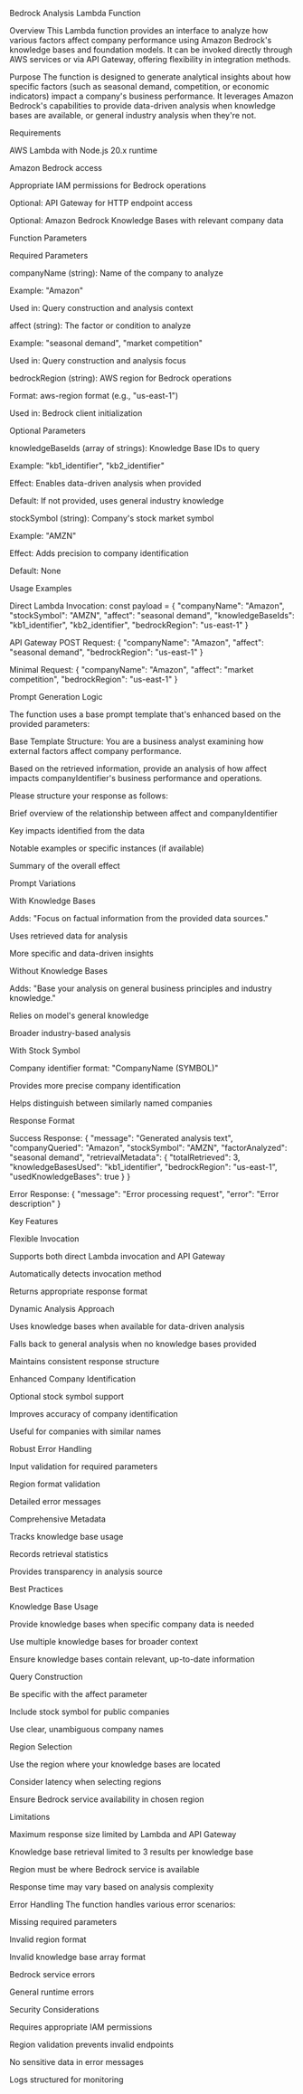 Bedrock Analysis Lambda Function

Overview
This Lambda function provides an interface to analyze how various factors affect company performance using Amazon Bedrock's knowledge bases and foundation models. It can be invoked directly through AWS services or via API Gateway, offering flexibility in integration methods.

Purpose
The function is designed to generate analytical insights about how specific factors (such as seasonal demand, competition, or economic indicators) impact a company's business performance. It leverages Amazon Bedrock's capabilities to provide data-driven analysis when knowledge bases are available, or general industry analysis when they're not.

Requirements

AWS Lambda with Node.js 20.x runtime

Amazon Bedrock access

Appropriate IAM permissions for Bedrock operations

Optional: API Gateway for HTTP endpoint access

Optional: Amazon Bedrock Knowledge Bases with relevant company data

Function Parameters

Required Parameters

companyName (string): Name of the company to analyze

Example: "Amazon"

Used in: Query construction and analysis context

affect (string): The factor or condition to analyze

Example: "seasonal demand", "market competition"

Used in: Query construction and analysis focus

bedrockRegion (string): AWS region for Bedrock operations

Format: aws-region format (e.g., "us-east-1")

Used in: Bedrock client initialization

Optional Parameters

knowledgeBaseIds (array of strings): Knowledge Base IDs to query

Example: "kb1_identifier", "kb2_identifier"

Effect: Enables data-driven analysis when provided

Default: If not provided, uses general industry knowledge

stockSymbol (string): Company's stock market symbol

Example: "AMZN"

Effect: Adds precision to company identification

Default: None

Usage Examples

Direct Lambda Invocation:
const payload = {
"companyName": "Amazon",
"stockSymbol": "AMZN",
"affect": "seasonal demand",
"knowledgeBaseIds": "kb1_identifier", "kb2_identifier",
"bedrockRegion": "us-east-1"
}

API Gateway POST Request:
{
"companyName": "Amazon",
"affect": "seasonal demand",
"bedrockRegion": "us-east-1"
}

Minimal Request:
{
"companyName": "Amazon",
"affect": "market competition",
"bedrockRegion": "us-east-1"
}

Prompt Generation Logic

The function uses a base prompt template that's enhanced based on the provided parameters:

Base Template Structure:
You are a business analyst examining how external factors affect company performance.

Based on the retrieved information, provide an analysis of how affect impacts companyIdentifier's business performance and operations.

Please structure your response as follows:

Brief overview of the relationship between affect and companyIdentifier

Key impacts identified from the data

Notable examples or specific instances (if available)

Summary of the overall effect

Prompt Variations

With Knowledge Bases

Adds: "Focus on factual information from the provided data sources."

Uses retrieved data for analysis

More specific and data-driven insights

Without Knowledge Bases

Adds: "Base your analysis on general business principles and industry knowledge."

Relies on model's general knowledge

Broader industry-based analysis

With Stock Symbol

Company identifier format: "CompanyName (SYMBOL)"

Provides more precise company identification

Helps distinguish between similarly named companies

Response Format

Success Response:
{
"message": "Generated analysis text",
"companyQueried": "Amazon",
"stockSymbol": "AMZN",
"factorAnalyzed": "seasonal demand",
"retrievalMetadata": {
"totalRetrieved": 3,
"knowledgeBasesUsed": "kb1_identifier",
"bedrockRegion": "us-east-1",
"usedKnowledgeBases": true
}
}

Error Response:
{
"message": "Error processing request",
"error": "Error description"
}

Key Features

Flexible Invocation

Supports both direct Lambda invocation and API Gateway

Automatically detects invocation method

Returns appropriate response format

Dynamic Analysis Approach

Uses knowledge bases when available for data-driven analysis

Falls back to general analysis when no knowledge bases provided

Maintains consistent response structure

Enhanced Company Identification

Optional stock symbol support

Improves accuracy of company identification

Useful for companies with similar names

Robust Error Handling

Input validation for required parameters

Region format validation

Detailed error messages

Comprehensive Metadata

Tracks knowledge base usage

Records retrieval statistics

Provides transparency in analysis source

Best Practices

Knowledge Base Usage

Provide knowledge bases when specific company data is needed

Use multiple knowledge bases for broader context

Ensure knowledge bases contain relevant, up-to-date information

Query Construction

Be specific with the affect parameter

Include stock symbol for public companies

Use clear, unambiguous company names

Region Selection

Use the region where your knowledge bases are located

Consider latency when selecting regions

Ensure Bedrock service availability in chosen region

Limitations

Maximum response size limited by Lambda and API Gateway

Knowledge base retrieval limited to 3 results per knowledge base

Region must be where Bedrock service is available

Response time may vary based on analysis complexity

Error Handling
The function handles various error scenarios:

Missing required parameters

Invalid region format

Invalid knowledge base array format

Bedrock service errors

General runtime errors

Security Considerations

Requires appropriate IAM permissions

Region validation prevents invalid endpoints

No sensitive data in error messages

Logs structured for monitoring